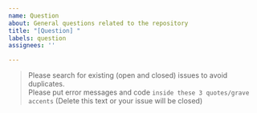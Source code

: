 ```yaml
---
name: Question
about: General questions related to the repository
title: "[Question] "
labels: question
assignees: ''

---
```


> Please search for existing (open and closed) issues to avoid duplicates.  
Please put error messages and code ```inside these 3 quotes/grave accents```
(Delete this text or your issue will be closed)
